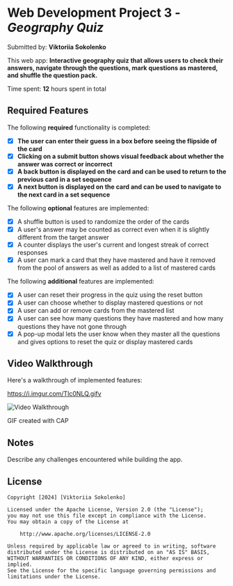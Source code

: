 # Web Development Project 3 - *Geography Quiz*

Submitted by: **Viktoriia Sokolenko**

This web app: **Interactive geography quiz that allows users to check their answers, navigate through the questions, mark questions as mastered, and shuffle the question pack.**

Time spent: **12** hours spent in total

## Required Features

The following **required** functionality is completed:

- [x] **The user can enter their guess in a box before seeing the flipside of the card**
- [x] **Clicking on a submit button shows visual feedback about whether the answer was correct or incorrect**
- [x] **A back button is displayed on the card and can be used to return to the previous card in a set sequence**
- [x] **A next button is displayed on the card and can be used to navigate to the next card in a set sequence**

The following **optional** features are implemented:

- [x] A shuffle button is used to randomize the order of the cards
- [x] A user's answer may be counted as correct even when it is slightly different from the target answer
- [x] A counter displays the user's current and longest streak of correct responses
- [x] A user can mark a card that they have mastered and have it removed from the pool of answers as well as added to a list of mastered cards

The following **additional** features are implemented:

* [x] A user can reset their progress in the quiz using the reset button
* [x] A user can choose whether to display mastered questions or not
* [x] A user can add or remove cards from the mastered list
* [x] A user can see how many questions they have mastered and how many questions they have not gone through
* [x] A pop-up modal lets the user know when they master all the questions and gives options to reset the quiz or display mastered cards

## Video Walkthrough

Here's a walkthrough of implemented features: 

https://i.imgur.com/Tlc0NLQ.gifv

<img src='https://i.imgur.com/Tlc0NLQ.gifv' title='Video Walkthrough' width='' alt='Video Walkthrough' />

GIF created with CAP

## Notes

Describe any challenges encountered while building the app.

## License

    Copyright [2024] [Viktoriia Sokolenko]

    Licensed under the Apache License, Version 2.0 (the "License");
    you may not use this file except in compliance with the License.
    You may obtain a copy of the License at

        http://www.apache.org/licenses/LICENSE-2.0

    Unless required by applicable law or agreed to in writing, software
    distributed under the License is distributed on an "AS IS" BASIS,
    WITHOUT WARRANTIES OR CONDITIONS OF ANY KIND, either express or implied.
    See the License for the specific language governing permissions and
    limitations under the License.
